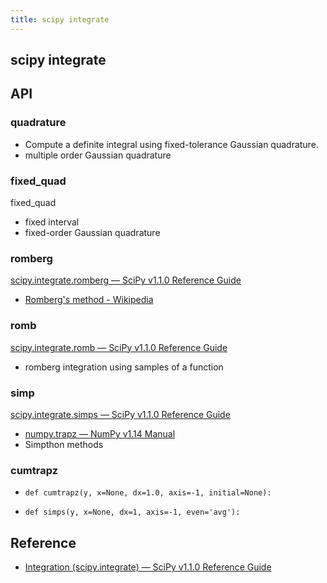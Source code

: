 ```yaml
---
title: scipy integrate
---
```


## scipy integrate


## API

### quadrature

* Compute a definite integral using fixed-tolerance Gaussian quadrature.
* multiple order Gaussian quadrature


### fixed_quad
fixed_quad

* fixed interval
* fixed-order Gaussian quadrature


### romberg
[scipy\.integrate\.romberg — SciPy v1\.1\.0 Reference Guide](https://docs.scipy.org/doc/scipy/reference/generated/scipy.integrate.romberg.html#scipy.integrate.romberg)

* [Romberg's method \- Wikipedia](https://en.wikipedia.org/wiki/Romberg's_method)


### romb
[scipy\.integrate\.romb — SciPy v1\.1\.0 Reference Guide](https://docs.scipy.org/doc/scipy/reference/generated/scipy.integrate.romb.html#scipy.integrate.romb)

* romberg integration using samples of a function

### simp
[scipy\.integrate\.simps — SciPy v1\.1\.0 Reference Guide](https://docs.scipy.org/doc/scipy/reference/generated/scipy.integrate.simps.html#scipy.integrate.simps)

* [numpy\.trapz — NumPy v1\.14 Manual](https://docs.scipy.org/doc/numpy/reference/generated/numpy.trapz.html)
* Simpthon methods

### cumtrapz
* `def cumtrapz(y, x=None, dx=1.0, axis=-1, initial=None):`



* `def simps(y, x=None, dx=1, axis=-1, even='avg'):`

## Reference
* [Integration \(scipy\.integrate\) — SciPy v1\.1\.0 Reference Guide](https://docs.scipy.org/doc/scipy/reference/tutorial/integrate.html)
